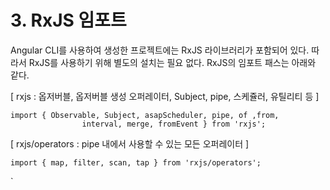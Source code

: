 # 3. RxJS 임포트

Angular CLI를 사용하여 생성한 프로젝트에는 RxJS 라이브러리가 포함되어 있다. 따라서 RxJS를 사용하기 위해 별도의 설치는 필요 없다. RxJS의 임포트 패스는 아래와 같다.

[ rxjs : 옵저버블, 옵저버블 생성 오퍼레이터, Subject, pipe, 스케쥴러, 유틸리티 등 ]

```tsx
import { Observable, Subject, asapScheduler, pipe, of ,from, 
				interval, merge, fromEvent } from 'rxjs';
```

[ rxjs/operators : pipe 내에서 사용할 수 있는 모든 오퍼레이터 ]

```tsx
import { map, filter, scan, tap } from 'rxjs/operators';
```

`